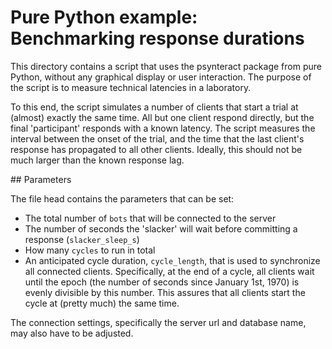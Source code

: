 # Pure Python example: Benchmarking response durations

This directory contains a script that uses the psynteract package from pure
Python, without any graphical display or user interaction. The purpose of the
script is to measure technical latencies in a laboratory.

To this end, the script simulates a number of clients that start a trial at
(almost) exactly the same time. All but one client respond directly, but the
final 'participant' responds with a known latency. The script measures the
interval between the onset of the trial, and the time that the last client's
response has propagated to all other clients. Ideally, this should not be much
larger than the known response lag.

## Parameters

The file head contains the parameters that can be set:

* The total number of `bots` that will be connected to the server
* The number of seconds the 'slacker' will wait before committing a response
  (`slacker_sleep_s`)
* How many `cycles` to run in total
* An anticipated cycle duration, `cycle_length`, that is used to synchronize all
  connected clients. Specifically, at the end of a cycle, all clients wait until
  the epoch (the number of seconds since January 1st, 1970) is evenly divisible
  by this number. This assures that all clients start the cycle at (pretty much)
  the same time.

The connection settings, specifically the server url and database name, may also
have to be adjusted.

